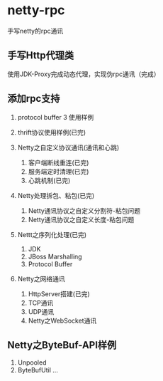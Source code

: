 # netty-rpc
手写netty的rpc通讯

## 手写Http代理类
使用JDK-Proxy完成动态代理，实现伪rpc通讯（完成）

## 添加rpc支持
1. protocol buffer 3 使用样例

2. thrift协议使用样例(已完)

3. Netty之自定义协议通讯(通讯和心跳)
    1. 客户端断线重连(已完)
    2. 服务端定时清理(已完)
    3. 心跳机制(已完)

4. Netty处理拆包、粘包(已完)
   1. Netty通讯协议之自定义分割符-粘包问题
   2. Netty通讯协议之自定义长度-粘包问题
   
5. Nettt之序列化处理(已完)
   1. JDK
   2. JBoss Marshalling
   3. Protocol Buffer

7. Netty之网络通讯
   1. HttpServer搭建(已完)
   2. TCP通讯
   3. UDP通讯
   4. Netty之WebSocket通讯

## Netty之ByteBuf-API样例
1. Unpooled
2. ByteBufUtil ... 
